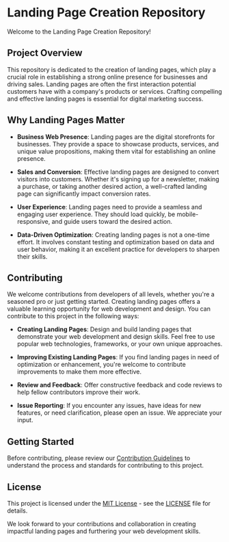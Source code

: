 # Landing Page Creation Repository

Welcome to the Landing Page Creation Repository!

## Project Overview

This repository is dedicated to the creation of landing pages, which play a crucial role in establishing a strong online presence for businesses and driving sales. Landing pages are often the first interaction potential customers have with a company's products or services. Crafting compelling and effective landing pages is essential for digital marketing success.

## Why Landing Pages Matter

- **Business Web Presence**: Landing pages are the digital storefronts for businesses. They provide a space to showcase products, services, and unique value propositions, making them vital for establishing an online presence.

- **Sales and Conversion**: Effective landing pages are designed to convert visitors into customers. Whether it's signing up for a newsletter, making a purchase, or taking another desired action, a well-crafted landing page can significantly impact conversion rates.

- **User Experience**: Landing pages need to provide a seamless and engaging user experience. They should load quickly, be mobile-responsive, and guide users toward the desired action.

- **Data-Driven Optimization**: Creating landing pages is not a one-time effort. It involves constant testing and optimization based on data and user behavior, making it an excellent practice for developers to sharpen their skills.

## Contributing

We welcome contributions from developers of all levels, whether you're a seasoned pro or just getting started. Creating landing pages offers a valuable learning opportunity for web development and design. You can contribute to this project in the following ways:

- **Creating Landing Pages**: Design and build landing pages that demonstrate your web development and design skills. Feel free to use popular web technologies, frameworks, or your own unique approaches.

- **Improving Existing Landing Pages**: If you find landing pages in need of optimization or enhancement, you're welcome to contribute improvements to make them more effective.

- **Review and Feedback**: Offer constructive feedback and code reviews to help fellow contributors improve their work.

- **Issue Reporting**: If you encounter any issues, have ideas for new features, or need clarification, please open an issue. We appreciate your input.

## Getting Started

Before contributing, please review our [Contribution Guidelines](CONTRIBUTING.md) to understand the process and standards for contributing to this project.

## License

This project is licensed under the [MIT License](LICENSE) - see the [LICENSE](LICENSE) file for details.

We look forward to your contributions and collaboration in creating impactful landing pages and furthering your web development skills.
